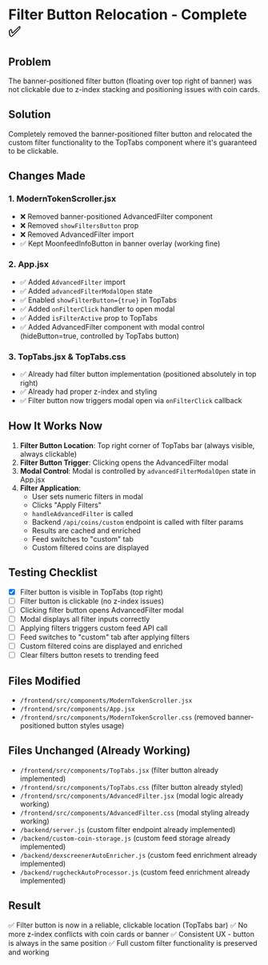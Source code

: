 # Filter Button Relocation - Complete ✅

## Problem
The banner-positioned filter button (floating over top right of banner) was not clickable due to z-index stacking and positioning issues with coin cards.

## Solution
Completely removed the banner-positioned filter button and relocated the custom filter functionality to the TopTabs component where it's guaranteed to be clickable.

## Changes Made

### 1. ModernTokenScroller.jsx
- ❌ Removed banner-positioned AdvancedFilter component
- ❌ Removed `showFiltersButton` prop
- ❌ Removed AdvancedFilter import
- ✅ Kept MoonfeedInfoButton in banner overlay (working fine)

### 2. App.jsx
- ✅ Added `AdvancedFilter` import
- ✅ Added `advancedFilterModalOpen` state
- ✅ Enabled `showFilterButton={true}` in TopTabs
- ✅ Added `onFilterClick` handler to open modal
- ✅ Added `isFilterActive` prop to TopTabs
- ✅ Added AdvancedFilter component with modal control (hideButton=true, controlled by TopTabs button)

### 3. TopTabs.jsx & TopTabs.css
- ✅ Already had filter button implementation (positioned absolutely in top right)
- ✅ Already had proper z-index and styling
- ✅ Filter button now triggers modal open via `onFilterClick` callback

## How It Works Now

1. **Filter Button Location**: Top right corner of TopTabs bar (always visible, always clickable)
2. **Filter Button Trigger**: Clicking opens the AdvancedFilter modal
3. **Modal Control**: Modal is controlled by `advancedFilterModalOpen` state in App.jsx
4. **Filter Application**: 
   - User sets numeric filters in modal
   - Clicks "Apply Filters"
   - `handleAdvancedFilter` is called
   - Backend `/api/coins/custom` endpoint is called with filter params
   - Results are cached and enriched
   - Feed switches to "custom" tab
   - Custom filtered coins are displayed

## Testing Checklist
- [x] Filter button is visible in TopTabs (top right)
- [ ] Filter button is clickable (no z-index issues)
- [ ] Clicking filter button opens AdvancedFilter modal
- [ ] Modal displays all filter inputs correctly
- [ ] Applying filters triggers custom feed API call
- [ ] Feed switches to "custom" tab after applying filters
- [ ] Custom filtered coins are displayed and enriched
- [ ] Clear filters button resets to trending feed

## Files Modified
- `/frontend/src/components/ModernTokenScroller.jsx`
- `/frontend/src/components/App.jsx`
- `/frontend/src/components/ModernTokenScroller.css` (removed banner-positioned button styles usage)

## Files Unchanged (Already Working)
- `/frontend/src/components/TopTabs.jsx` (filter button already implemented)
- `/frontend/src/components/TopTabs.css` (filter button already styled)
- `/frontend/src/components/AdvancedFilter.jsx` (modal logic already working)
- `/frontend/src/components/AdvancedFilter.css` (modal styling already working)
- `/backend/server.js` (custom filter endpoint already implemented)
- `/backend/custom-coin-storage.js` (custom feed storage already implemented)
- `/backend/dexscreenerAutoEnricher.js` (custom feed enrichment already implemented)
- `/backend/rugcheckAutoProcessor.js` (custom feed enrichment already implemented)

## Result
✅ Filter button is now in a reliable, clickable location (TopTabs bar)
✅ No more z-index conflicts with coin cards or banner
✅ Consistent UX - button is always in the same position
✅ Full custom filter functionality is preserved and working
